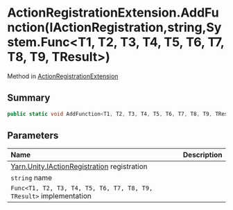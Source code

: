 # ActionRegistrationExtension.AddFunction(IActionRegistration,string,System.Func<T1, T2, T3, T4, T5, T6, T7, T8, T9, TResult>)

Method in [ActionRegistrationExtension](/docs/api/csharp/yarn.unity.actionregistrationextension.md)

## Summary



```csharp
public static void AddFunction<T1, T2, T3, T4, T5, T6, T7, T8, T9, TResult>(this IActionRegistration registration, string name, System.Func<T1, T2, T3, T4, T5, T6, T7, T8, T9, TResult> implementation);
```

## Parameters

|Name|Description|
|:---|:---|
|[Yarn.Unity.IActionRegistration](/docs/api/csharp/yarn.unity.iactionregistration.md) registration||
|`string` name||
|`Func<T1, T2, T3, T4, T5, T6, T7, T8, T9, TResult>` implementation||

